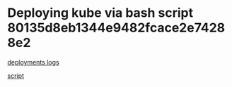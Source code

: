 # Deploying kube via bash script 80135d8eb1344e9482fcace2e74288e2

[deployments logs](Kubernetes%20and%20Docker%20-%20The%20Container%20Masterclass%20c0d50b427db0483ba561d344502dbb1e/Deploying%20kube%20via%20bash%20script%2080135d8eb1344e9482fcace2e74288e2/deployments%20logs%202e84c001114d4ab6a8fc2e7c25d52e1b.md)

[script](Kubernetes%20and%20Docker%20-%20The%20Container%20Masterclass%20c0d50b427db0483ba561d344502dbb1e/Deploying%20kube%20via%20bash%20script%2080135d8eb1344e9482fcace2e74288e2/script%20b75769dbdeab4a399cddb5bd9db3d85f.md)

